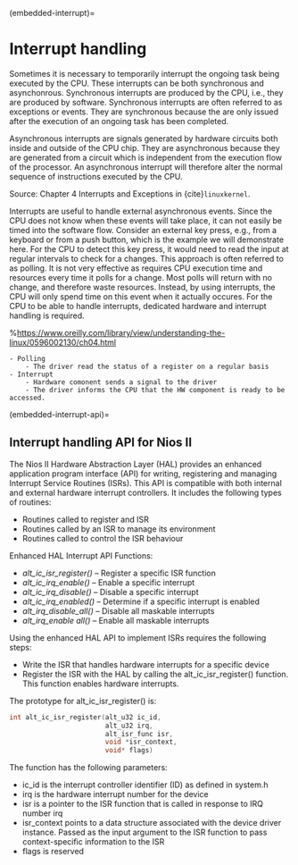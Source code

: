 (embedded-interrupt)=
# Interrupt handling

Sometimes it is necessary to temporarily interrupt the ongoing task being executed by the CPU. These interrupts can be both synchronous and asynchonrous. Synchronous interrupts are produced by the CPU, i.e., they are produced by software. Synchronous interrupts are often referred to as exceptions or events. They are synchronous because the are only issued after the execution of an ongoing task has been completed.  

Asynchronous interrupts are signals generated by hardware circuits both inside and outside of the CPU chip. They are asynchronous because they are generated from a circuit which is independent from the execution flow of the processor. An asynchronous interrupt will therefore alter the normal sequence of instructions executed by the CPU. 

Source: Chapter 4 Interrupts and Exceptions in {cite}`linuxkernel`.

Interrupts are useful to handle external asynchronous events. Since the CPU does not know when these events will take place, it can not easily be timed into the software flow. Consider an external key press, e.g., from a keyboard or from a push button, which is the example we will demonstrate here. For the CPU to detect this key press, it would need to read the input at regular intervals to check for a changes. This approach is often referred to as polling. It is not very effective as requires CPU execution time and resources every time it polls for a change. Most polls will return with no change, and therefore waste resources. Instead, by using interrupts, the CPU will only spend time on this event when it actually occures. For the CPU to be able to handle interrupts, dedicated hardware and interrupt handling is required. 

%https://www.oreilly.com/library/view/understanding-the-linux/0596002130/ch04.html

```{admonition} Interrupt vs polling
- Polling
    - The driver read the status of a register on a regular basis
- Interrupt
    - Hardware comonent sends a signal to the driver
    - The driver informs the CPU that the HW component is ready to be accessed.
```



(embedded-interrupt-api)=
## Interrupt handling API for Nios II 
The Nios II Hardware Abstraction Layer (HAL) provides an enhanced application program interface (API) for writing, registering and managing Interrupt Service Routines (ISRs). This API is compatible with both internal and external hardware interrupt controllers. It includes the following types of routines:
- Routines called to register and ISR
- Routines called by an ISR to manage its environment
- Routines called to control the ISR behaviour

Enhanced HAL Interrupt API Functions:
- *alt_ic_isr_register()* – Register a specific ISR function
- *alt_ic_irq_enable()* – Enable a specific interrupt
- *alt_ic_irq_disable()* – Disable a specific interrupt
- *alt_ic_irq_enabled()* – Determine if a specific interrupt is enabled
- *alt_irq_disable_all()* – Disable all maskable interrupts
- *alt_irq_enable all()* – Enable all maskable interrupts

Using the enhanced HAL API to implement ISRs requires the following steps:
- Write the ISR that handles hardware interrupts for a specific device
- Register the ISR with the HAL by calling the alt_ic_isr_register() function. This function enables hardware interrupts.

The prototype for alt_ic_isr_register() is:

```c
int alt_ic_isr_register(alt_u32 ic_id,
                        alt_u32 irq,
                        alt_isr_func isr,
                        void *isr_context,
                        void* flags)
```

The function has the following parameters:

- ic_id is the interrupt controller identifier (ID) as defined in system.h
- irq is the hardware interrupt number for the device
- isr is a pointer to the ISR function that is called in response to IRQ number irq
- isr_context points to a data structure associated with the device driver instance. Passed as the input argument to the ISR function to pass context-specific information to the ISR
- flags is reserved

